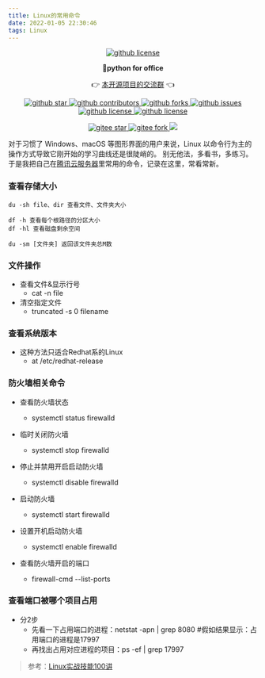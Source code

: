 ```yaml
---
title: Linux的常用命令
date: 2022-01-05 22:30:46
tags: Linux
---
```




<p align="center">
    <a target="_blank" href='https://github.com/CoderWanFeng/python-office'>
    <img src="http://python4office.cn/images/github-nav.jpg" alt="github license"/>
    </a>   
</p>
<p align="center">
	<strong>🍬python for office</strong>
</p>
<p align="center">
	👉 <a href="https://mp.weixin.qq.com/s/CadAaJUTUlXmTxJAjFUfPQ">本开源项目的交流群</a> 👈
</p>


<p align="center" name="'github">
    <a target="_blank" href='https://github.com/CoderWanFeng/python-office'>
    <img src="https://img.shields.io/github/stars/CoderWanFeng/python-office.svg?style=social" alt="github star"/>
    </a>
    <a target="_blank" href='https://github.com/CoderWanFeng/python-office'>
    <img src="https://img.shields.io/github/contributors/CoderWanFeng/python-office" alt="github contributors"/>
    </a>
    <a target="_blank" href='https://github.com/CoderWanFeng/python-office'>
    <img src="https://img.shields.io/github/forks/CoderWanFeng/python-office" alt="github forks"/>
    </a>
    <a target="_blank" href='https://github.com/CoderWanFeng/python-office'>
    <img src="https://img.shields.io/github/issues/CoderWanFeng/python-office" alt="github issues"/>
    </a>	
    <a target="_blank" href='https://github.com/CoderWanFeng/python-office'>
    <img src="https://img.shields.io/github/issues-pr/CoderWanFeng/python-office" alt="github license"/>
    </a>
    <a target="_blank" href='https://github.com/CoderWanFeng/python-office'>
    <img src="https://img.shields.io/github/license/CoderWanFeng/python-office" alt="github license"/>
    </a>   
</p>

<p align="center" name="gitee">
	<a target="_blank" href='https://gitee.com/CoderWanFeng/python-office/'>
		<img src='https://gitee.com/CoderWanFeng/python-office/badge/star.svg?theme=dark' alt='gitee star'/>
	</a>
	<a target="_blank" href='https://github.com/CoderWanFeng/python-office'>
		<img src="https://gitee.com/CoderWanFeng/python-office/badge/fork.svg?theme=white" alt="gitee fork"/>
	</a>
	<a href="http://www.python4office.cn/images/qq.jpg">
	<img src="https://img.shields.io/badge/QQ-1090738447-orange"/></a>
</p>



对于习惯了 Windows、macOS 等图形界面的用户来说，Linux 以命令行为主的操作方式导致它刚开始的学习曲线还是很陡峭的。
别无他法，多看书，多练习。于是我把自己在[腾讯云服务器](https://curl.qcloud.com/PHemptia)里常用的命令，记录在这里，常看常新。

### 查看存储大小
    
```shell
du -sh file、dir 查看文件、文件夹大小

df -h 查看每个根路径的分区大小
df -hl 查看磁盘剩余空间

du -sm [文件夹] 返回该文件夹总M数
```

### 文件操作

<!-- more -->

- 查看文件&显示行号
    - cat -n file
- 清空指定文件
    - truncated -s 0 filename
### 查看系统版本
- 这种方法只适合Redhat系的Linux
    - at /etc/redhat-release

### 防火墙相关命令
- 查看防火墙状态
    - systemctl status firewalld

- 临时关闭防火墙
    - systemctl stop firewalld

- 停止并禁用开启启动防火墙
    - systemctl disable firewalld

- 启动防火墙
    - systemctl start firewalld
    
- 设置开机启动防火墙
    - systemctl enable firewalld

- 查看防火墙开启的端口
    - firewall-cmd --list-ports
### 查看端口被哪个项目占用
- 分2步
    - 先看一下占用端口的进程：netstat -apn | grep 8080 #假如结果显示：占用端口的进程是17997
    - 再找出占用对应进程的项目：ps -ef | grep 17997

> 参考：[Linux实战技能100讲](http://gk.link/a/111MW)